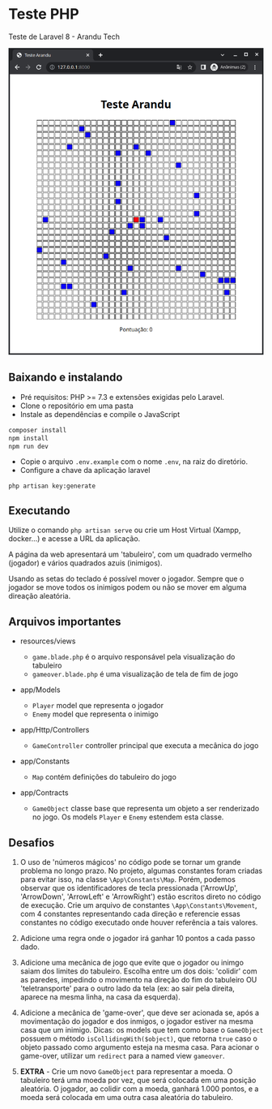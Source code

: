 # Teste PHP

Teste de Laravel 8 - Arandu Tech

![imagem](./teste-img.png)

## Baixando e instalando

 - Pré requisitos: PHP >= 7.3 e extensões exigidas pelo Laravel.
 - Clone o repositório em uma pasta
 - Instale as dependências e compile o JavaScript
```
composer install
npm install
npm run dev
```
 - Copie o arquivo `.env.example` com o nome `.env`, na raiz do diretório.
 - Configure a chave da aplicação laravel

```
php artisan key:generate
```
## Executando

Utilize o comando `php artisan serve` ou crie um Host Virtual (Xampp, docker...) e acesse a URL da aplicação.

A página da web apresentará um 'tabuleiro', com um quadrado vermelho (jogador) e vários quadrados azuis (inimigos).

Usando as setas do teclado é possível mover o jogador. Sempre que o jogador se move todos os inimigos podem ou não se mover em alguma direação aleatória.

## Arquivos importantes

 - resources/views
    - `game.blade.php` é o arquivo responsável pela visualização do tabuleiro
    - `gameover.blade.php` é uma visualização de tela de fim de jogo

 - app/Models
    - `Player` model que representa o jogador
    - `Enemy` model que representa o inimigo

 - app/Http/Controllers
    - `GameController` controller principal que executa a mecânica do jogo
 - app/Constants
    - `Map` contém definições do tabuleiro do jogo
 - app/Contracts
    - `GameObject` classe base que representa um objeto a ser renderizado no jogo. Os models `Player` e `Enemy` estendem esta classe.

## Desafios

1. O uso de 'números mágicos' no código pode se tornar um grande problema no longo prazo. No projeto, algumas constantes foram criadas para evitar isso, na classe `\App\Constants\Map`. Porém, podemos observar que os identificadores de tecla pressionada ('ArrowUp', 'ArrowDown', 'ArrowLeft' e 'ArrowRight') estão escritos direto no código de execução. Crie um arquivo de constantes `\App\Constants\Movement`, com 4 constantes representando cada direção e referencie essas constantes no código executado onde houver referência a tais valores.

2. Adicione uma regra onde o jogador irá ganhar 10 pontos a cada passo dado.

3. Adicione uma mecânica de jogo que evite que o jogador ou inimgo saiam dos limites do tabuleiro. Escolha entre um dos dois: 'colidir' com as paredes, impedindo o movimento na direção do fim do tabuleiro OU 'teletransporte' para o outro lado da tela (ex: ao sair pela direita, aparece na mesma linha, na casa da esquerda).

4. Adicione a mecânica de 'game-over', que deve ser acionada se, após a movimentação do jogador e dos inmigos, o jogador estiver na mesma casa que um inimigo. Dicas: os models que tem como base o `GameObject` possuem o método `isCollidingWith($object)`, que retorna `true` caso o objeto passado como argumento esteja na mesma casa. Para acionar o game-over, utilizar um `redirect` para a named view `gameover`.

5. **EXTRA** - Crie um novo `GameObject` para representar a moeda. O tabuleiro terá uma moeda por vez, que será colocada em uma posição aleatória. O jogador, ao colidir com a moeda, ganhará 1.000 pontos, e a moeda será colocada em uma outra casa aleatória do tabuleiro.